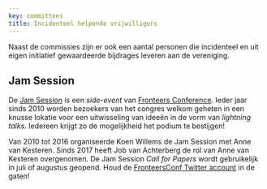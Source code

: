 ```yaml
---
key: committees
title: Incidenteel helpende vrijwilligers
---
```


Naast de commissies zijn er ook een aantal personen die incidenteel en uit eigen initiatief gewaardeerde bijdrages leveren aan de vereniging.

## Jam Session

De [Jam Session](/nl/congres/2017/jam-session) is een _side-event_ van [Fronteers Conference](/nl/congres). Ieder jaar sinds 2010 worden bezoekers van het congres welkom geheten in een knusse lokatie voor een uitwisseling van ideeën in de vorm van _lightning talks_. Iedereen krijgt zo de mogelijkheid het podium te bestijgen!

Van 2010 tot 2016 organiseerde Koen Willems de Jam Session met Anne van Kesteren. Sinds 2017 heeft Job van Achterberg de rol van Anne van Kesteren overgenomen.
De Jam Session _Call for Papers_ wordt gebruikelijk in juli of augustus geopend. Houd de [FronteersConf Twitter account](https://twitter.com/fronteersconf) in de gaten!
